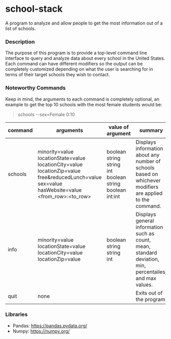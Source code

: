 # school-stack
A program to analyze and allow people to get the most information out of a list of schools.

### Description
<div>
The purpose of this program is to provide a top-level command line interface to query
and analyze data about every school in the United States. Each command can have different
modifiers so the output can be completely customized depending on what the user is searching
for in terms of their target schools they wish to contact.
</div>

### Noteworthy Commands
Keep in mind, the arguments to each command is completely optional, an example to get the top 10 schools with the most female students 
 would be:
> schools --sex=Female 0:10

| command | arguments                                                                                                                                                                                        | value of argument                                                                          | summary                                                                                                   |
|---------|--------------------------------------------------------------------------------------------------------------------------------------------------------------------------------------------------|--------------------------------------------------------------------------------------------|-----------------------------------------------------------------------------------------------------------|
| schools | minority=value <br> locationState=value <br> locationCity=value <br> locationZip=value free&reducedLunch=value <br> sex=value <br> hasWebsite=value <br> <from_row>:<to_row> | boolean <br> string <br> string <br> int <br> boolean <br> string <br> boolean <br> int:int | Displays information about any number of schools based on whichever modifiers are applied to the command. |
| info    | minority=value <br> locationState=value <br> locationCity=value <br> locationZip=value <br>                                                                                                      | boolean <br> string <br> string <br> int <br>                                              | Displays general information such as count, mean, standard deviation,  min, percentailes, and max values. |
| quit    | none                                                                                                                                                                                             |                                                                                            | Exits out of the program.                                                                                 |

### Libraries
- Pandas: https://pandas.pydata.org/
- Numpy: https://numpy.org/

